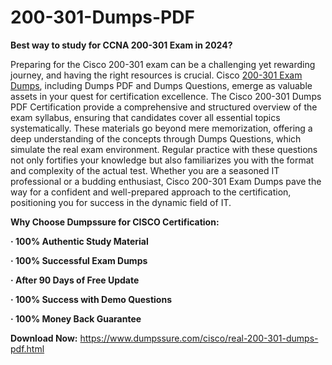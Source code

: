 # 200-301-Dumps-PDF
**Best way to study for CCNA 200-301 Exam in 2024?**

Preparing for the Cisco 200-301 exam can be a challenging yet rewarding journey, and having the right resources is crucial. Cisco [200-301 Exam Dumps](https://www.dumpssure.com/cisco/real-200-301-dumps-pdf.html), including Dumps PDF and Dumps Questions, emerge as valuable assets in your quest for certification excellence. The Cisco 200-301 Dumps PDF Certification provide a comprehensive and structured overview of the exam syllabus, ensuring that candidates cover all essential topics systematically. These materials go beyond mere memorization, offering a deep understanding of the concepts through Dumps Questions, which simulate the real exam environment. Regular practice with these questions not only fortifies your knowledge but also familiarizes you with the format and complexity of the actual test. Whether you are a seasoned IT professional or a budding enthusiast, Cisco 200-301 Exam Dumps pave the way for a confident and well-prepared approach to the certification, positioning you for success in the dynamic field of IT.

**Why Choose Dumpssure for CISCO Certification:**

**·         100% Authentic Study Material**

**·         100% Successful Exam Dumps**

**·         After 90 Days of Free Update**

**·         100% Success with Demo Questions**

**·         100% Money Back Guarantee**

**Download Now:** https://www.dumpssure.com/cisco/real-200-301-dumps-pdf.html
